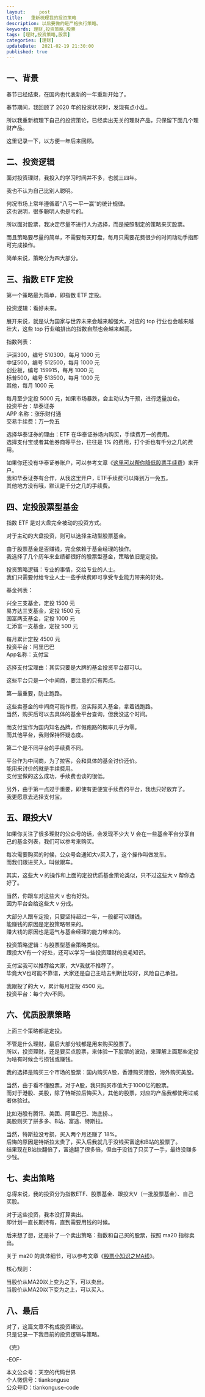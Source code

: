 ```yaml
---   
layout:     post  
title:   重新梳理我的投资策略  
description: 以后要做的是严格执行策略。       
keywords: 理财,投资策略,股票  
tags: [理财,投资策略,股票]    
categories: [理财]  
updateDate:  2021-02-19 21:30:00  
published: true  
---  
```



## 一、背景  


春节已经结束，在国内也代表新的一年重新开始了。  


春节期间，我回顾了 2020 年的投资状况时，发现有点小乱。  


所以我重新梳理下自己的投资策论，已经卖出无关的理财产品，只保留下面几个理财产品。  


这里记录一下，以方便一年后来回顾。  


## 二、投资逻辑  


面对投资理财，我投入的学习时间并不多，也就三四年。  


我也不认为自己比别人聪明。  


何况市场上常年遵循着“八亏一平一赢”的统计规律。  
这也说明，很多聪明人也是亏的。  


所以面对股票，我决定尽量不进行人为选择，而是按照制定的策略来买股票。  


而且策略要尽量的简单，不需要每天盯盘，每月只需要花费很少的时间动动手指即可完成操作。  


简单来说，策略分为四大部分。  


## 三、指数 ETF 定投  


第一个策略最为简单，即指数 ETF 定投。  


投资逻辑：看好未来。  


展开来说，就是认为国家与世界未来会越来越强大，对应的 top 行业也会越来越壮大，这些 top 行业编排出的指数自然也会越来越高。  


指数列表：  


沪深300，编号 510300，每月 1000 元  
中证500，编号 512500，每月 1000 元  
创业板，编号 159915，每月 1000 元  
标普500，编号 513500，每月 1000 元  
其他，每月 1000 元  


每月至少定投 5000 元，如果市场暴跌，会主动认为干预，进行适量加仓。  
投资平台：华泰证券  
APP 名称：涨乐财付通  
交易手续费：万一免五  


选择华泰证券的理由：ETF 在华泰证券场内购买，手续费万一的费用。  
选择支付宝或者其他券商等平台，往往是 1% 的费用，打个折也有千分之几的费用。  



如果你还没有华泰证券账户，可以参考文章《[这里可以帮你降低股票手续费](https://mp.weixin.qq.com/s/XjmdXcMVAMFJpe_0QfbSBw)》来开户。  
我和华泰证券有合作，从我这里开户，ETF手续费可以降到万一免五。  
其他地方没有哦，默认是千分之几的手续费。  


## 四、定投股票型基金


指数 ETF 是对大盘完全被动的投资方式。  


对于主动的大盘投资，则可以选择主动型股票基金。  


由于股票基金是否赚钱，完全依赖于基金经理的操作。  
我选择了几个历年来业绩都很好的股票型基金，策略依旧是定投。  



投资策略逻辑：专业的事情，交给专业的人士。  
我们只需要付给专业人士一些手续费即可享受专业能力带来的好处。  



基金列表：  


兴全三支基金，定投 1500 元  
易方达三支基金，定投 1500 元  
国富两支基金，定投 1000 元  
汇添富一支基金，定投 500 元  


每月累计定投 4500 元  
投资平台：阿里巴巴  
App名称：支付宝  


选择支付宝理由：其实只要是大牌的基金投资平台都可以。  


这些平台只是一个中间商，要注意的只有两点。  


第一最重要，防止跑路。  


这些卖基金的中间商可能作假，没实际买入基金，拿着钱跑路。  
当然，购买后可以去具体的基金平台查询，但我没这个时间。  


而支付宝作为国内知名品牌，作假跑路的概率几乎为零。   
而其他平台，我则保持怀疑态度。  


第二个是不同平台的手续费不同。  


平台作为中间商，为了拉客，会和具体的基金讨价还价。  
能用来讨价的就是手续费用。  
支付宝做的这么成功，手续费也谈的很低。  


另外，由于第一点过于重要，即使有更便宜手续费的平台，我也只好放弃了。  
我更愿意去选择支付宝。  



## 五、跟投大V  


如果你关注了很多理财的公众号的话，会发现不少大 V 会在一些基金平台分享自己的基金列表，我们可以参考来购买。  


每次需要购买的时候，公众号会通知大v买入了，这个操作叫做发车。  
而我们跟进买入，叫做跟车。  


其实，这些大 v 的操作和上面的定投优质基金策论类似，只不过这些大 v 帮你选好了。  


当然，你跟车对这些大 v 也有好处。  
因为平台会给这些大 v 分成。  


大部分人跟车定投，只要坚持超过一年，一般都可以赚钱。  
能赚钱的原因是定投策略带来的。  
赚大钱的原因也是运气与基金经理的能力带来的。  


投资策略逻辑：与股票型基金策略类似。  
跟投大V有一个好处，还可以学习一些投资理财的皮毛知识。  


支付宝我可以推荐给大家，大V我就不推荐了。  
毕竟大V也可能不靠谱，大家还是自己主动去判断比较好，风险自己承担。  


我跟投了的大 v，累计每月定投 4500 元。  
投资平台：每个大v不同。  


## 六、优质股票策略  


上面三个策略都是定投。  


不管是什么理财，最后大部分钱都是用来购买股票了。  
所以，投资理财，还是要买点股票，来体验一下股票的波动，来理解上面那些定投为啥有时候会亏损钱或赚钱。  


我的选择是购买三个市场的股票：国内购买A股，香港购买港股，海外购买美股。  


当然，由于看不懂股票，对于A股，我只购买市值大于1000亿的股票。  
而对于港股、美股，除了特斯拉后悔买入，其他的股票，对应的产品我都使用过或者体验过。  


比如港股有腾讯、美团、阿里巴巴、海底捞、。  
美股则买了拼多多、B站、富途、特斯拉。  


当然，特斯拉没亏损，买入两个月还赚了 18%。  
后悔的原因是特斯拉太贵了，买入后我就几乎没钱买富途和B站的股票了。  
结果现在B站快翻倍了，富途翻了很多倍，但由于没钱了只买了一手，最终没赚多少钱。  


## 七、卖出策略  


总得来说，我的投资分为指数ETF、股票基金、跟投大V（一批股票基金）、自己买股。  


对于这些投资，我本没打算卖出。  
即计划一直长期持有，直到需要用钱的时候。  


后来想了想，还是补了一个卖出策略：指数和自己买的股票，按照 ma20 指标卖出。  


关于 ma20 的具体细节，可以参考文章《[股票小知识之MA线](https://mp.weixin.qq.com/s/tq6NDwl-OqRwR2vq9TzREA)》。  


核心规则：  


当股价从MA20以上变为之下，可以卖出。  
当股价从MA20以下变为之上，可以买入。  


## 八、最后  


对了，这篇文章不构成投资建议。  
只是记录一下我目前的投资逻辑与策略。  




《完》  
  

-EOF-  



本文公众号：天空的代码世界  
个人微信号：tiankonguse  
公众号ID：tiankonguse-code  
  

